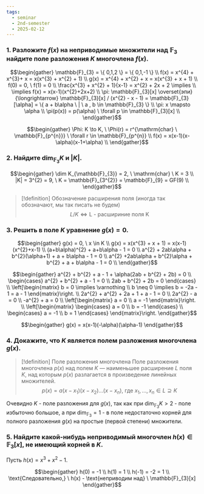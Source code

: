 ```yaml
---
tags:
  - seminar
  - 2nd-semester
  - 2025-02-12
---
```

### 1. Разложите $f(x)$ на неприводимые множители над $\mathbb{F}_{3}$ найдите поле разложения $K$ многочлена $f(x)$.

$$\begin{gather}
\mathbb{F}_{3} = \{ 0,1,2 \} = \{ 0,1,-1 \} \\
f(x) = x^{4} + x^{3}+ x = x(x^{3} + x^{2} + 1) \\
g(x) = x^{4} + x^{2} + x = x(x^{3} + x + 1) \\ 
f(0) = 0, \ f(1) = 0 \\
\frac{x^{3} + x^{2} + 1}{x-1} = x^{2} + 2x + 2 \implies \\
\implies f(x) = x(x-1)(x^{2}+2x+2) \\
\pi: \mathbb{F}_{3}[x] \overset{эпи}{\longrightarrow} \mathbb{F}_{3}[x] / (x^{2} - x - 1) = \mathbb{F}_{3}[\alpha] = \{ a + b\alpha \ | \ a , b \in \mathbb{F}_{3} \} \\
\pi: x \mapsto \alpha \\
\pi(p(x)) = p(\alpha) \ \forall p \in \mathbb{F}_{3}[x] \\
\end{gather}$$

$$\begin{gather}
\Phi: K \to K, \ \Phi(r) = r^{\mathrm{char} \ \mathbb{F}_{p^{n}}} \ \forall r \in \mathbb{F}_{p^{n}} \\
f(x) = x(x-1)(x-\alpha)(x-1+\alpha) \\
\end{gather}$$

### 2. Найдите $\dim_{\mathbb{F}_{3}} K$ и $|K|$.

$$\begin{gather}
\dim K_{\mathbb{F}_{3}} = 2, \ \mathrm{char} \ K = 3 \\
|K| = 3^{2} = 9, \ K = \mathbb{F}_{3^{2}} = \mathbb{F}_{9} = GF(9) \\
\end{gather}$$

> [!definition] Обозначение расширения поля (иногда так обозначают, мы так писать не будем)
> $$L / K \iff \text{L - расшириние поля K}$$

### 3. Решить в поле $K$ уравнение $g(x) = 0$.

$$\begin{gather}
g(x) = 0, \ x \in K \\
g(x) = x(x^{3} + x + 1) = x(x-1)(x^{2}+x-1) \\
(a+b\alpha)^{2} + a+b\alpha - 1 = 0 \\
a^{2} + 2ab\alpha + b^{2}(\alpha+1) + a + b\alpha - 1 = 0 \\
a^{2} +2ab\alpha + b^{2}\alpha + b^{2} + a + b\alpha - 1 = 0 \\
\end{gather}$$

$$\begin{gather}
a^{2} + b^{2} + a - 1 + \alpha(2ab + b^{2} + 2b) = 0 \\
\begin{cases}
a^{2} + b^{2} + a - 1 = 0 \\
2ab + b^{2} + 2b = 0
\end{cases} \\
\left[\begin{matrix}
b = 0 \implies \varnothing \\
b \neq 0 \implies b = -2a - 1 = a - 1 
\end{matrix}\right. \\
2a^{2} + a^{2} + 2a + 1 + a - 1 = 0 \\
2a^{2} - a = 0 \\
-a^{2} + a = 0 \\
\left[\begin{matrix}
a = 0 \\
a = -1
\end{matrix}\right. \\
\left[\begin{matrix}
\begin{cases}
a = 0 \\
b = -1
\end{cases} \\
\begin{cases}
a = -1 \\
b = 1
\end{cases}
\end{matrix}\right.
\end{gather}$$

$$\begin{gather}
g(x) = x(x-1)(-\alpha)(\alpha-1)
\end{gather}$$

### 4. Докажите, что $K$ является полем разложения многочлена $g(x)$.

> [!definition] Поле разложения многочлена
> Поле разложения многочлена $p(x)$ над полем $K$ — наименьшее расширение $L$ поля $K$, над которым $p(x)$ разлагается в произведение линейных множителей.
> $$p(x) = a(x-x_{1})(x-x_{2})\dots(x-x_{n}), \ \text{где} \ x_{1},\dots,x_{n} \in L \supseteq K$$

Очевидно $K$ - поле разложения для $g(x)$, так как при $\dim_{\mathbb{F}_{3}} K > 2$ - поле избыточно большое, а при $\dim_{\mathbb{F}_{3}} = 1$ - в поле недостаточно корней для полного разложения $g(x)$ на простые (первой степени) множители.

### 5. Найдите какой-нибудь неприводимый многочлен $h(x) \in \mathbb{F}_{3}[x]$, не имеющий корней в $K$.

Пусть $h(x) = x^{3} + x^{2} - 1$.

$$\begin{gather}
h(0) = -1 \\
h(1) = 1 \\
h(-1) = -2 = 1 \\
\text{Следовательно,} \ h(x) - \text{неприводим над} \ \mathbb{F}_{3}[x]
\end{gather}$$

